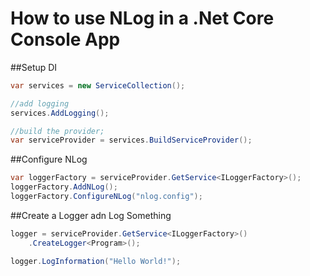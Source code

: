 # How to use NLog in a .Net Core Console App

##Setup DI
```c#
var services = new ServiceCollection();

//add logging
services.AddLogging();

//build the provider;
var serviceProvider = services.BuildServiceProvider();

```

##Configure NLog
```c#
var loggerFactory = serviceProvider.GetService<ILoggerFactory>();
loggerFactory.AddNLog();
loggerFactory.ConfigureNLog("nlog.config");
```

##Create a Logger adn Log Something
```c#
logger = serviceProvider.GetService<ILoggerFactory>()
    .CreateLogger<Program>();

logger.LogInformation("Hello World!");
```
